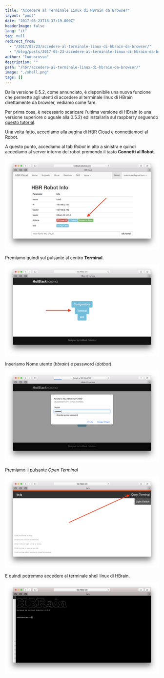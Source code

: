 ```yaml
---
title: "Accedere al Terminale Linux di HBrain da Browser"
layout: "post"
date: "2017-05-23T13:37:19.000Z"
headerImage: false
lang: "it"
tag: null
redirect_from:
  - "/2017/05/23/accedere-al-terminale-linux-di-hbrain-da-browser/"
  - "/blog/posts/2017-05-23-accedere-al-terminale-linux-di-hbrain-da-browser"
author: "ludusrusso"
description: ""
path: "/hbr/accedere-al-terminale-linux-di-hbrain-da-browser/"
image: "./shell.png"
tags: []
---
```


Dalla versione 0.5.2, come annunciato, è disponibile una nuova funzione che permette agli utenti di accedere al terminale linux di HBrain direttamente da browser, vediamo come fare.

Per prima cosa, è necessario scaricare l'ultima versione di HBrain (o una versione superiore o uguale alla 0.5.2) ed installarla sul raspberry seguendo [questo tutorial](http://hotblackrobotics.github.io/blog/posts/2017-03-24-immagine-sd-per-la-cloud-e-configurazione).

Una volta fatto, accediamo alla pagina di [HBR Cloud](http://hotblackrobotics.github.io/cloud/index) e connettiamoci al Robot.

A questo punto, accediamo al tab _Robot_ in alto a sinistra e quindi accediamo al server interno del robot premendo il tasto **Connetti al Robot**.

![Robot page](./robotpage.png)

Premiamo quindi sul pulsante al centro **Terminal**.

![Robot Server](./robotserver.png)

Inseriamo Nome utente (_hbrain_) e password (_dotbot_).

![Robot Server](./userpass.png)

Premiamo il pulsante _Open Terminal_

![Robot User Password](./tty.png)

E quindi potremmo accedere al terminale shell linux di HBrain.

![Shell](./shell.png)
